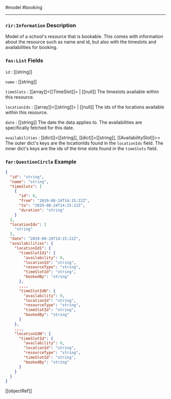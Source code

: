 #model #booking 

---
### `rir:Information` Description
Model of a school's resource that is bookable. This comes with information about the resource such as name and id, but also with the timeslots and availabilities for booking.
### `fas:List` Fields

`id` : [[string]]

`name` : [[string]]

`timeSlots` : [[array]]<[[TimeSlot]]> | [[null]]
The timeslots available within this resource.

`locationIds` : [[array]]<[[string]]> | [[null]]
The ids of the locations available within this resource.

`date` : [[string]]
The date the data applies to. The availabilities are specifically fetched for this date.

`availabilities` : [[dict]]<[[string]], [[dict]]<[[string]], [[AvailabilitySlot]]>>
The outer dict's keys are the locationIds found in the `locationIds` field. The inner dict's keys are the ids of the time slots found in the `timeSlots` field.

### `far:QuestionCircle` Example
```json
{
  "id": "string",
  "name": "string",
  "timeSlots": [
    {
      "id": 0,
      "from": "2019-08-24T14:15:22Z",
      "to": "2019-08-24T14:15:22Z",
      "duration": "string"
    }
  ],
  "locationIds": [
    "string"
  ],
  "date": "2019-08-24T14:15:22Z",
  "availabilities": {
    "locationId1": {
      "timeSlotId1": {
        "availability": 0,
        "locationId": "string",
        "resourceType": "string",
        "timeSlotId": "string",
        "bookedBy": "string"
      },
      ...,
      "timeSlotIdN": {
        "availability": 0,
        "locationId": "string",
        "resourceType": "string",
        "timeSlotId": "string",
        "bookedBy": "string"
      }
    },
    ...,
    "locationIdN": {
      "timeSlotId": {
        "availability": 0,
        "locationId": "string",
        "resourceType": "string",
        "timeSlotId": "string",
        "bookedBy": "string"
      }
    }
  }
}
```
[[objectRef]]
